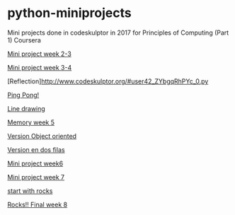 # python-miniprojects
Mini projects done in codeskulptor in 2017 for Principles of Computing (Part 1) Coursera

[Mini project week 2-3](http://www.codeskulptor.org/#user42_KE4ZtqfrSe_1.py)

[Mini project week 3-4](http://www.codeskulptor.org/#user42_RacOlndhDh_2.py)


[Reflection]http://www.codeskulptor.org/#user42_ZYbgqRhPYc_0.py

[Ping Pong!](http://www.codeskulptor.org/#user42_N1kwxqQFtB_3.py)

[Line drawing](http://www.codeskulptor.org/#user42_0S4x8R4uX1_0.py)

[Memory week 5](http://www.codeskulptor.org/#user42_JxqGc5kgWP_6.py)

[Version Object oriented](http://www.codeskulptor.org/#user42_Hy04NCzayL_0.py)

[Version en dos filas](http://www.codeskulptor.org/#user42_Hy04NCzayL_1.py)

[Mini project week6](http://www.codeskulptor.org/#user42_31pNi2VutW_7.py)

[Mini project week 7](http://www.codeskulptor.org/#user42_VQmNIYmzQp_6.py)

[start with rocks](http://www.codeskulptor.org/#user42_gPoQaBHTyq_14.py)

[Rocks!! Final week 8](http://www.codeskulptor.org/#user42_gPoQaBHTyq_18.py)
